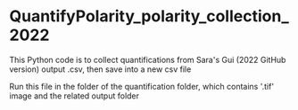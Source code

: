 # QuantifyPolarity_polarity_collection_2022
This Python code is to collect quantifications from Sara's Gui (2022 GitHub version) output .csv, then save into a new csv file

Run this file in the folder of the quantification folder, which contains '.tif' image and the related output folder
